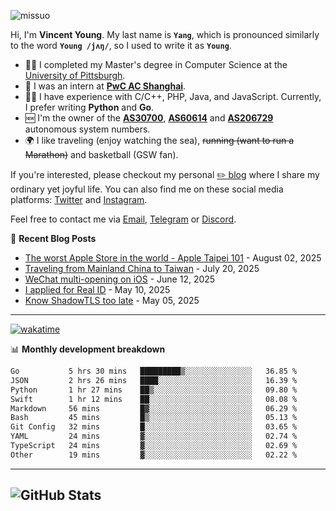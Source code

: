 <p align="left"> <img src="https://komarev.com/ghpvc/?username=missuo&label=Profile%20views&color=0e75b6&style=flat" alt="missuo" /> </p>

Hi, I'm **Vincent Young**. My last name is **`Yang`**, which is pronounced similarly to the word **`Young /jʌŋ/`**, so I used to write it as **`Young`**.

- 👨‍🎓 I completed my Master's degree in Computer Science at the [University of Pittsburgh](https://www.pitt.edu).
- 💼 I was an intern at **[PwC AC Shanghai](https://www.linkedin.com/company/pwc-ac-shanghai/)**.
- 👨‍💻 I have experience with C/C++, PHP, Java, and JavaScript. Currently, I prefer writing **Python** and **Go**.
- 🆕 I'm the owner of the **[AS30700](https://bgp.tools/as/30700)**, **[AS60614](https://bgp.tools/as/60614)** and **[AS206729](https://bgp.tools/as/206729)** autonomous system numbers.
- 🌍 I like traveling (enjoy watching the sea), ~~running (want to run a Marathon)~~ and basketball (GSW fan).

If you're interested, please checkout my personal [✏️ blog](https://missuo.me/) where I share my ordinary yet joyful life. You can also find me on these social media platforms: [Twitter](https://twitter.com/m1ssuo) and [Instagram](https://www.instagram.com/missuo.me).

Feel free to contact me via [Email](mailto:me@owo.nz), [Telegram](https://t.me/missuo) or [Discord](https://discordapp.com/users/missuo#7448).

📝 **Recent Blog Posts**
- [The worst Apple Store in the world - Apple Taipei 101](https://missuo.me/posts/taipei-101-apple-store/) - August 02, 2025
- [Traveling from Mainland China to Taiwan](https://missuo.me/posts/china-to-taiwan/) - July 20, 2025
- [WeChat multi-opening on iOS](https://missuo.me/posts/wechat-ios-multi-open/) - June 12, 2025
- [I applied for Real ID](https://missuo.me/posts/real-id/) - May 10, 2025
- [Know ShadowTLS too late](https://missuo.me/posts/shadowtls/) - May 05, 2025

-------

[![wakatime](https://wakatime.com/badge/user/c13cd961-40ca-417a-afb6-1f9ea8ac295c.svg)](https://wakatime.com/@missuo)

📊 **Monthly development breakdown**
<!--START_SECTION:waka-->

```txt
Go           5 hrs 30 mins   █████████▒░░░░░░░░░░░░░░░   36.85 %
JSON         2 hrs 26 mins   ████░░░░░░░░░░░░░░░░░░░░░   16.39 %
Python       1 hr 27 mins    ██▒░░░░░░░░░░░░░░░░░░░░░░   09.80 %
Swift        1 hr 12 mins    ██░░░░░░░░░░░░░░░░░░░░░░░   08.08 %
Markdown     56 mins         █▓░░░░░░░░░░░░░░░░░░░░░░░   06.29 %
Bash         45 mins         █▒░░░░░░░░░░░░░░░░░░░░░░░   05.13 %
Git Config   32 mins         █░░░░░░░░░░░░░░░░░░░░░░░░   03.65 %
YAML         24 mins         ▓░░░░░░░░░░░░░░░░░░░░░░░░   02.74 %
TypeScript   24 mins         ▓░░░░░░░░░░░░░░░░░░░░░░░░   02.69 %
Other        19 mins         ▓░░░░░░░░░░░░░░░░░░░░░░░░   02.22 %
```

<!--END_SECTION:waka-->

-------

![GitHub Stats](https://github-readme-stats-opal-alpha-76.vercel.app/api?username=missuo&show_icons=true&theme=transparent)
-------

